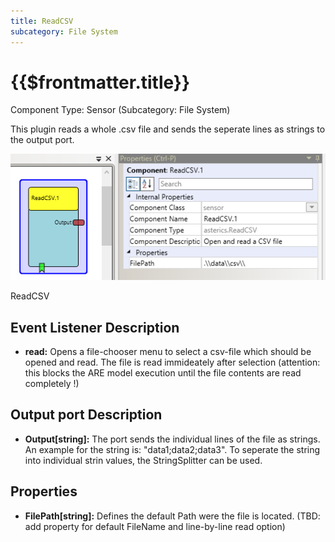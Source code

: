 ```yaml
---
title: ReadCSV
subcategory: File System
---
```


# {{$frontmatter.title}}

Component Type: Sensor (Subcategory: File System)

This plugin reads a whole .csv file and sends the seperate lines as strings to the output port.

![Screenshot: ReadCSV plugin](./img/readcsv.png "Screenshot: ReadCSV plugin")

ReadCSV

## Event Listener Description

- **read:** Opens a file-chooser menu to select a csv-file which should be opened and read. The file is read immideately after selection (attention: this blocks the ARE model execution until the file contents are read completely !)

## Output port Description

- **Output\[string\]:** The port sends the individual lines of the file as strings. An example for the string is: "data1;data2;data3". To seperate the string into individual strin values, the StringSplitter can be used.

## Properties

- **FilePath\[string\]:** Defines the default Path were the file is located. (TBD: add property for default FileName and line-by-line read option)
